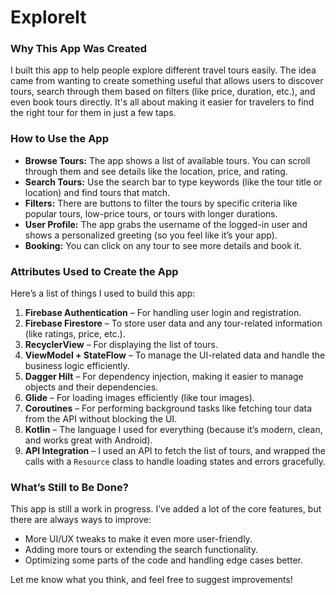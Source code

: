 # ExploreIt

### Why This App Was Created
I built this app to help people explore different travel tours easily. The idea came from wanting to create something useful that allows users to discover tours, search through them based on filters (like price, duration, etc.), and even book tours directly. It's all about making it easier for travelers to find the right tour for them in just a few taps.

### How to Use the App
- **Browse Tours:** The app shows a list of available tours. You can scroll through them and see details like the location, price, and rating.
- **Search Tours:** Use the search bar to type keywords (like the tour title or location) and find tours that match.
- **Filters:** There are buttons to filter the tours by specific criteria like popular tours, low-price tours, or tours with longer durations.
- **User Profile:** The app grabs the username of the logged-in user and shows a personalized greeting (so you feel like it’s your app).
- **Booking:** You can click on any tour to see more details and book it.

### Attributes Used to Create the App
Here’s a list of things I used to build this app:

1. **Firebase Authentication** – For handling user login and registration.
2. **Firebase Firestore** – To store user data and any tour-related information (like ratings, price, etc.).
3. **RecyclerView** – For displaying the list of tours.
4. **ViewModel + StateFlow** – To manage the UI-related data and handle the business logic efficiently.
5. **Dagger Hilt** – For dependency injection, making it easier to manage objects and their dependencies.
6. **Glide** – For loading images efficiently (like tour images).
7. **Coroutines** – For performing background tasks like fetching tour data from the API without blocking the UI.
8. **Kotlin** – The language I used for everything (because it’s modern, clean, and works great with Android).
9. **API Integration** – I used an API to fetch the list of tours, and wrapped the calls with a `Resource` class to handle loading states and errors gracefully.

### What’s Still to Be Done?
This app is still a work in progress. I’ve added a lot of the core features, but there are always ways to improve:
- More UI/UX tweaks to make it even more user-friendly.
- Adding more tours or extending the search functionality.
- Optimizing some parts of the code and handling edge cases better.

Let me know what you think, and feel free to suggest improvements!
